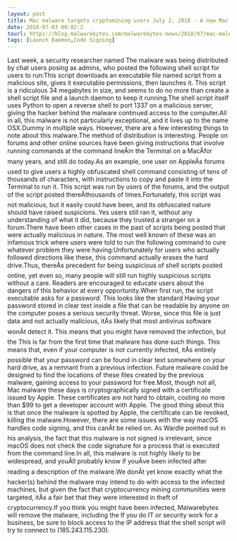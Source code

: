 ```yaml
---
layout: post
title: Mac malware targets cryptomining users July 2, 2018 - A new Mac malware called OSX.Dummy is being distributed on cryptomining chat groups that, even after being removed, leaves behind remnants for future malware to find. CONTINUE READING
date: 2018-07-03 00:02:2
tourl: https://blog.malwarebytes.com/malwarebytes-news/2018/07/mac-malware-targets-cryptomining-users/
tags: [Launch Daemon,Code Signing]
---
```

Last week, a security researcher named The malware was being distributed by chat users posing as admins, who posted the following shell script for users to run:This script downloads an executable file named script from a malicious site, gives it executable permissions, then launches it. This script is a ridiculous 34 megabytes in size, and seems to do no more than create a shell script file and a launch daemon to keep it running.The shell script itself uses Python to open a reverse shell to port 1337 on a malicious server, giving the hacker behind the malware continued access to the computer.All in all, this malware is not particularly exceptional, and it lives up to the name OSX.Dummy in multiple ways. However, there are a few interesting things to note about this malware.The method of distribution is interesting. People on forums and other online sources have been giving instructions that involve running commands at the command lineÂin the Terminal on a MacÂfor many years, and still do today.As an example, one user on AppleÂs forums used to give users a highly obfuscated shell command consisting of tens of thousands of characters, with instructions to copy and paste it into the Terminal to run it. This script was run by users of the forums, and the output of the script posted thereÂthousands of times.Fortunately, this script was not malicious, but it easily could have been, and its obfuscated nature should have raised suspicions. Yes users still ran it, without any understanding of what it did, because they trusted a stranger on a forum.There have been other cases in the past of scripts being posted that were actually malicious in nature. The most well known of these was an infamous trick where users were told to run the following command to cure whatever problem they were having:Unfortunately for users who actually followed directions like these, this command actually erases the hard drive.Thus, thereÂs precedent for being suspicious of shell scripts posted online, yet even so, many people will still run highly suspicious scripts without a care. Readers are encouraged to educate users about the dangers of this behavior at every opportunity.When first run, the script executable asks for a password. This looks like the standard Having your password stored in clear text inside a file that can be readable by anyone on the computer poses a serious security threat. Worse, since this file is just data and not actually malicious, itÂs likely that most antivirus software wonÂt detect it. This means that you might have removed the infection, but the This is far from the first time that malware has done such things. This means that, even if your computer is not currently infected, itÂs entirely possible that your password can be found in clear text somewhere on your hard drive, as a remnant from a previous infection. Future malware could be designed to find the locations of these files created by the previous malware, gaining access to your password for free.Most, though not all, Mac malware these days is cryptographically signed with a certificate issued by Apple. These certificates are not hard to obtain, costing no more than $99 to get a developer account with Apple. The good thing about this is that once the malware is spotted by Apple, the certificate can be revoked, killing the malware.However, there are some issues with the way macOS handles code signing, and this canÂt be relied on. As Wardle pointed out in his analysis, the fact that this malware is not signed is irrelevant, since macOS does not check the code signature for a process that is executed from the command line.In all, this malware is not highly likely to be widespread, and youÂll probably know if youÂve been infected after reading a description of the malware.We donÂt yet know exactly what the hacker(s) behind the malware may intend to do with access to the infected machines, but given the fact that cryptocurrency mining communities were targeted, itÂs a fair bet that they were interested in theft of cryptocurrency.If you think you might have been infected, Malwarebytes will remove the malware, including the If you do IT or security work for a business, be sure to block access to the IP address that the shell script will try to connect to (185.243.115.230).